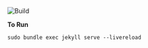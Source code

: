 ![Build](https://github.com/lolevbeer/site/actions/workflows/build.yml/badge.svg)

**To Run**

```sudo bundle exec jekyll serve --livereload```
